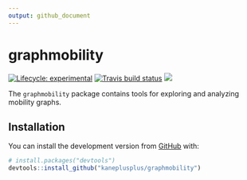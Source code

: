 ```yaml
---
output: github_document
---
```


<!-- README.md is generated from README.Rmd. Please edit that file -->



# graphmobility

<!-- badges: start -->

[![Lifecycle: experimental](https://img.shields.io/badge/lifecycle-experimental-orange.svg)](https://www.tidyverse.org/lifecycle/#experimental)
[![Travis build status](https://travis-ci.com/kaneplusplus/graphmobility.svg?branch=master)](https://travis-ci.com/kaneplusplus/graphmobility)
[![](https://codecov.io/gh/kaneplusplus/graphmobility/branch/master/graph/badge.svg)](https://codecov.io/gh/kaneplusplus/graphmobility)
<!-- badges: end -->

The `graphmobility` package contains tools for exploring and analyzing 
mobility graphs.

## Installation

You can install the development version from [GitHub](https://github.com/) with:

``` r
# install.packages("devtools")
devtools::install_github("kaneplusplus/graphmobility")
```


